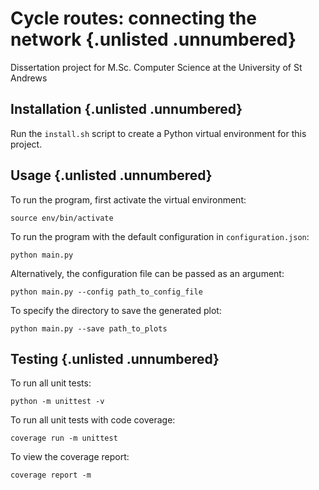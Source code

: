 # Cycle routes: connecting the network {.unlisted .unnumbered}
Dissertation project for M.Sc. Computer Science at the University of St Andrews

## Installation {.unlisted .unnumbered}
Run the `install.sh` script to create a Python virtual environment for this project.

## Usage {.unlisted .unnumbered}
To run the program, first activate the virtual environment:

    source env/bin/activate

To run the program with the default configuration in `configuration.json`:

    python main.py

Alternatively, the configuration file can be passed as an argument:

    python main.py --config path_to_config_file

To specify the directory to save the generated plot:

    python main.py --save path_to_plots

## Testing {.unlisted .unnumbered}
To run all unit tests:

    python -m unittest -v

To run all unit tests with code coverage:

    coverage run -m unittest

To view the coverage report:

    coverage report -m

